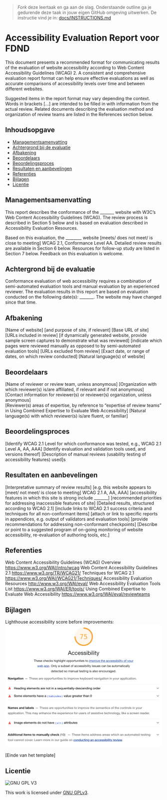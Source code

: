 > _Fork_ deze leertaak en ga aan de slag. Onderstaande outline ga je gedurende deze taak in jouw eigen GitHub omgeving uitwerken. De instructie vind je in: [docs/INSTRUCTIONS.md](docs/INSTRUCTIONS.md)

# Accessibility Evaluation Report voor FDND

This document presents a recommended format for communicating results of the evaluation of website accessibility according to Web Content Accessibility Guidelines (WCAG) 2. A consistent and comprehensive evaluation report format can help ensure effective evaluations as well as accurate comparisons of accessibility levels over time and between different websites.

Suggested items in the report format may vary depending the context. Words in brackets […] are intended to be filled in with information from the actual review. Related documents describing the evaluation method and organization of review teams are listed in the References section below.

## Inhoudsopgave

  * [Managementsamenvatting](#managementsamenvatting)
  * [Achtergrond bij de evaluatie](#achtergrond-bij-de-evaluatie)
  * [Afbakening](#afbakening)
  * [Beoordelaars](#beoordelaars)
  * [Beoordelingsproces](#beoordelingsproces)
  * [Resultaten en aanbevelingen](#resultaten-en-aanbevelingen)
  * [Referenties](#referenties)
  * [Bijlagen](#bijlagen)
  * [Licentie](#licentie)

## Managementsamenvatting

This report describes the conformance of the _______ website with W3C’s Web Content Accessibility Guidelines (WCAG). The review process is described in Section 5 below and is based on evaluation described in Accessibility Evaluation Resources.

Based on this evaluation, the ________ website [meets/ does not meet/ is close to meeting] WCAG 2.1, Conformance Level AA. Detailed review results are available in Section 6 below. Resources for follow-up study are listed in Section 7 below. Feedback on this evaluation is welcome.

## Achtergrond bij de evaluatie

Conformance evaluation of web accessibility requires a combination of semi-automated evaluation tools and manual evaluation by an experienced reviewer. The evaluation results in this report are based on evaluation conducted on the following date(s): _______. The website may have changed since that time.

## Afbakening

[Name of website]
[and purpose of site, if relevant]
[Base URL of site]
[URLs included in review]
[if dynamically generated website, provide sample screen captures to demonstrate what was reviewed]
[indicate which pages were reviewed manually as opposed to by semi-automated evaluation tools]
[URLs excluded from review]
[Exact date, or range of dates, on which review conducted]
[Natural language(s) of website]

## Beoordelaars

[Name of reviewer or review team, unless anonymous]
[Organization with which reviewer(s) is/are affiliated, if relevant and if not anonymous]
[Contact information for reviewer(s) or reviewer(s) organization, unless anonymous]\
[Reviewer(s) areas of expertise, by reference to “expertise of review teams” in Using Combined Expertise to Evaluate Web Accessibility]
[Natural language(s) with which reviewer(s) is/are fluent, or familiar]

## Beoordelingsproces

[Identify WCAG 2.1 Level for which conformance was tested, e.g., WCAG 2.1 Level A, AA, AAA]
[Identify evaluation and validation tools used, and versions thereof]
[Description of manual reviews (usability testing of accessibility features) used]s

## Resultaten en aanbevelingen

[Interpretative summary of review results]
[e.g. this website appears to [meet/ not meet/ is close to meeting] WCAG 2.1 A, AA, AAA]
[accessibility features in which this site is strong include _______]
[recommended priorities for addressing inaccessible features of site]
[Detailed results, structured according to WCAG 2.1]
[include links to WCAG 2.1 success criteria and techniques for all non-conformant items]
[attach or link to specific reports in appendices, e.g. output of validators and evaluation tools]
[provide recommendations for addressing non-conformant checkpoints]
[Describe or point to a suggested program of on-going monitoring of website accessibility, re-evaluation of authoring tools, etc.]

## Referenties

Web Content Accessibility Guidelines (WCAG) Overview
https://www.w3.org/WAI/intro/wcag
Web Content Accessibility Guidelines 2.1
https://www.w3.org/TR/WCAG21/
Techniques for WCAG 2.1
https://www.w3.org/WAI/WCAG21/Techniques/
Accessibility Evaluation Resources
http://www.w3.org/WAI/eval/
Web Accessibility Evaluation Tools List
https://www.w3.org/WAI/ER/tools/
Using Combined Expertise to Evaluate Web Accessibility
https://www.w3.org/WAI/eval/reviewteams

## Bijlagen
Lighthouse accessibility score before improvements:
![Lighthouse accessibility score before improvements](/assets/a11y-before.png)



[Einde van het template]

## Licentie

![GNU GPL V3](https://www.gnu.org/graphics/gplv3-127x51.png)

This work is licensed under [GNU GPLv3](./LICENSE).
